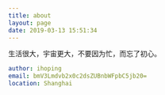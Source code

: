 ```yaml
---
title: about
layout: page
date: 2019-03-13 15:51:34
---
```


生活很大，宇宙更大，不要因为忙，而忘了初心。
```yaml
author: ihoping
email: bmV3Lmdvb2x0c2dsZUBnbWFpbC5jb20=
location: Shanghai
```
